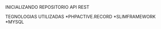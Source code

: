 INICIALIZANDO REPOSITORIO 
API REST

TEGNOLOGIAS UTILIZADAS
   *PHPACTIVE.RECORD
   *SLIMFRAMEWORK
   *MYSQL 